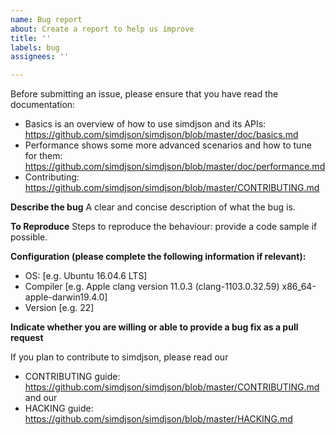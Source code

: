 ```yaml
---
name: Bug report
about: Create a report to help us improve
title: ''
labels: bug
assignees: ''

---
```


Before submitting an issue, please ensure that you have read the documentation:

* Basics is an overview of how to use simdjson and its APIs: https://github.com/simdjson/simdjson/blob/master/doc/basics.md
* Performance shows some more advanced scenarios and how to tune for them: https://github.com/simdjson/simdjson/blob/master/doc/performance.md
* Contributing: https://github.com/simdjson/simdjson/blob/master/CONTRIBUTING.md


**Describe the bug**
A clear and concise description of what the bug is.

**To Reproduce**
Steps to reproduce the behaviour: provide a code sample if possible.

**Configuration (please complete the following information if relevant):**
 - OS: [e.g. Ubuntu 16.04.6 LTS]
 - Compiler [e.g. Apple clang version 11.0.3 (clang-1103.0.32.59) x86_64-apple-darwin19.4.0]
 - Version [e.g. 22]


**Indicate whether you are willing or able to provide a bug fix as a pull request**

If you plan to contribute to simdjson, please read our 
* CONTRIBUTING guide: https://github.com/simdjson/simdjson/blob/master/CONTRIBUTING.md and our
* HACKING guide: https://github.com/simdjson/simdjson/blob/master/HACKING.md
